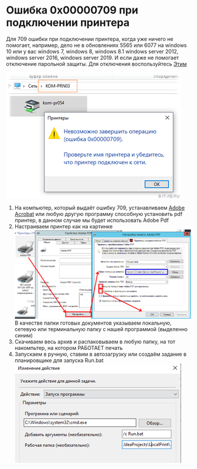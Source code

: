 # Ошибка 0x00000709 при подключении принтера
Для 709 ошибки при подключении принтера, когда уже ничего не помогает, например, дело не в обновлениях 5565 или 6077 на windows 10 или у вас windows 7, windows 8, windows 8.1 windows server 2012, windows server 2016, windows server 2019. И если даже не помогает отключение парольной защиты. Для отключения воспользуйтесь [Этим](https://github.com/Bergi-bear/AnyKeyScripts/blob/master/PrintUser/PrintUser.bat)

![alt tag](https://github.com/Bergi-bear/LocalPrint/blob/main/ReadMe/Error.png?raw=true)
1. На компьютер, который выдаёт ошибку 709, устанавливаем [Adobe Acrobat](https://cloud.mail.ru/public/SCNF/nX8hsW1hY) или любую другую программу способную установить pdf принтер, в данном случае мы будет использовать Adobe Pdf 
2. Настраиваем принтер как на картинке
![alt tag](https://github.com/Bergi-bear/LocalPrint/blob/main/ReadMe/AdobePdf.png?raw=true)
В качестве папки готовых документов указываем локальную, сетевую или терминальную папку с нашей программой (выделенно синим)
3. Скачиваем весь архив и распаковываем в любую папку, на тот накомпьтер, на котором РАБОТАЕТ печать
4. Запускаем в ручную, ставим в автозагрузку или создаём задание в планировщике для запуска Run.bat 
![alt tag](https://github.com/Bergi-bear/LocalPrint/blob/main/ReadMe/SheldureSettings.png?raw=true)
